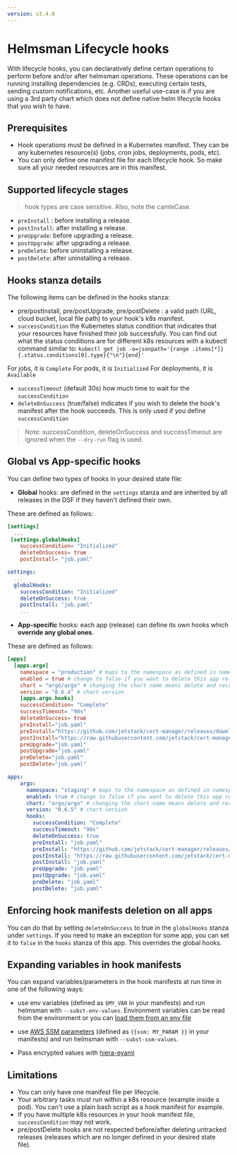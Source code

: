 ```yaml
---
version: v3.4.0
---
```


# Helmsman Lifecycle hooks

With lifecycle hooks, you can declaratively define certain operations to perform before and/or after helmsman operations.
These operations can be running installing dependencies (e.g. CRDs), executing certain tests, sending custom notifications, etc.
Another useful use-case is if you are using a 3rd party chart which does not define native helm lifecycle hooks that you wish to have.

## Prerequisites

- Hook operations must be defined in a Kubernetes manifest. They can be any kubernetes resource(s) (jobs, cron jobs, deployments, pods, etc).
- You can only define one manifest file for each lifecycle hook. So make sure all your needed resources are in this manifest.

## Supported lifecycle stages

> hook types are case sensitive. Also, note the camleCase.

- `preInstall` : before installing a release.
- `postInstall`: after installing a release.
- `preUpgrade`: before upgrading a release.
- `postUpgrade`: after upgrading a release.
- `preDelete`: before uninstalling a release.
- `postDelete`: after uninstalling a release.

## Hooks stanza details

The following items can be defined in the hooks stanza:

- pre/postInstall, pre/postUpgrade, pre/postDelete : a valid path (URL, cloud bucket, local file path) to your hook's k8s manifest.
- `successCondition` the Kubernetes status condition that indicates that your resources have finished their job successfully. You can find out what the status conditions are for different k8s resources with a kubectl command similar to: `kubectl get job -o=jsonpath='{range .items[*]}{.status.conditions[0].type}{"\n"}{end}'`

For jobs, it is `Complete`
For pods, it is `Initialized`
For deployments, it is `Available`

- `successTimeout` (default 30s) how much time to wait for the `successCondition`
- `deleteOnSuccess` (true/false) indicates if you wish to delete the hook's manifest after the hook succeeds. This is only used if you define `successCondition`

> Note: successCondition, deleteOnSuccess and successTimeout are ignored when the `--dry-run` flag is used.

## Global vs App-specific hooks

You can define two types of hooks in your desired state file:

- **Global** hooks: are defined in the `settings` stanza and are inherited by all releases in the DSF if they haven't defined their own.

These are defined as follows:

```toml
[settings]
  ...
 [settings.globalHooks]
    successCondition= "Initialized"
    deleteOnSuccess= true
    postInstall= "job.yaml"
```

```yaml
settings:
  ...
  globalHooks:
    successCondition: "Initialized"
    deleteOnSuccess: true
    postInstall: "job.yaml"
    ...
```

- **App-specific** hooks: each app (release) can define its own hooks which **override any global ones**.

These are defined as follows:

```toml
[apps]
  [apps.argo]
    namespace = "production" # maps to the namespace as defined in namespaces above
    enabled = true # change to false if you want to delete this app release [default = false]
    chart = "argo/argo" # changing the chart name means delete and recreate this release
    version = "0.6.4" # chart version
    [apps.argo.hooks]
    successCondition= "Complete"
    successTimeout= "90s"
    deleteOnSuccess= true
    preInstall="job.yaml"
    preInstall="https://github.com/jetstack/cert-manager/releases/download/v0.14.0/cert-manager.crds.yaml"
    postInstall="https://raw.githubusercontent.com/jetstack/cert-manager/release-0.14/deploy/manifests/00-crds.yaml"
    preUpgrade="job.yaml"
    postUpgrade="job.yaml"
    preDelete="job.yaml"
    postDelete="job.yaml"
```

```yaml
apps:
    argo:
      namespace: "staging" # maps to the namespace as defined in namespaces above
      enabled: true # change to false if you want to delete this app release empty: false:
      chart: "argo/argo" # changing the chart name means delete and recreate this chart
      version: "0.6.5" # chart version
      hooks:
        successCondition: "Complete"
        successTimeout: "90s"
        deleteOnSuccess: true
        preInstall: "job.yaml"
        preInstall: "https://github.com/jetstack/cert-manager/releases/download/v0.14.0/cert-manager.crds.yaml"
        postInstall: "https://raw.githubusercontent.com/jetstack/cert-manager/release-0.14/deploy/manifests/00-crds.yaml"
        postInstall: "job.yaml"
        preUpgrade: "job.yaml"
        postUpgrade: "job.yaml"
        preDelete: "job.yaml"
        postDelete: "job.yaml"
```

## Enforcing hook manifests deletion on all apps

You can do that by setting `deleteOnSuccess` to true in the `globalHooks` stanza under `settings`. If you need to make an exception for some app, you can set it to `false` in the `hooks` stanza of this app. This overrides the global hooks.

## Expanding variables in hook manifests

You can expand variables/parameters in the hook manifests at run time in one of the following ways:

- use env variables (defined as `$MY_VAR` in your manifests) and run helmsman with `--subst-env-values`. Environment variables can be read from the environment or you can [load them from an env file](https://github.com/Praqma/helmsman/blob/master/docs/how_to/apps/secrets.md#passing-secrets-from-env-files)

- use [AWS SSM parameters](https://docs.aws.amazon.com/systems-manager/latest/userguide/systems-manager-parameter-store.html) (defined as `{{ssm: MY_PARAM }}` in your manifests) and run helmsman with `--subst-ssm-values`.

- Pass encrypted values with [hiera-eyaml](https://github.com/Praqma/helmsman/blob/master/docs/how_to/settings/use-hiera-eyaml-as-secrets-encryption.md)

## Limitations

- You can only have one manifest file per lifecycle.
- Your arbitrary tasks must run within a k8s resource (example inside a pod). You can't use a plain bash script as a hook manifest for example.
- If you have multiple k8s resources in your hook manifest file, `successCondition` may not work.
- pre/postDelete hooks are not respected before/after deleting untracked releases (releases which are no longer defined in your desired state file).
